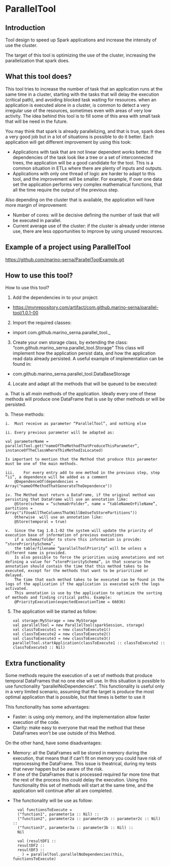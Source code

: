 
# ParallelTool

## Introduction
Tool design to speed up Spark applications and increase the intensity of use the cluster.

The target of this tool is optimizing the use of the cluster, increasing the parallelization that spark does.

## What this tool does?

This tool tries to increase the number of task that an application runs at the same time in a cluster, starting with the tasks that will delay the execution (critical path), and avoiding blocked task waiting for resources.
when an application is executed alone in a cluster, is common to detect a very irregular use of the resources, sometimes even with areas of very low activity.
The idea behind this tool is to fill some of this area with small task that will be need in the future.

You may think that spark is already parallelizing, and that is true, spark does a very good job but in a lot of situations is possible to do it better.
Each application will get different improvement by using this took:
-	Applications with task that are not linear dependent works better. If the dependencies of the task look like a tree or a set of interconnected trees, the application will be a good candidate for the tool.
This is a common situation in ETLs where there are plenty of inputs and outputs.
-	Applications with only one thread of logic are harder to adapt to this tool, and the improvement will be smaller.
For example, if over one data set the application performs very complex mathematical functions, that all the time require the output of the previous step.

Also depending on the cluster that is available, the application will have more margin of improvement:
-	Number of cores: will be decisive defining the number of task that will be executed in parallel.
-   Current average use of the cluster: if the cluster is already under intense use, there are less opportunities to improve by using unused resources.

## Example of a project using ParallelTool

https://github.com/marino-serna/ParallelToolExample.git

## How to use this tool?

How to use this tool?

1. Add the dependencies in to your project:
  - https://mvnrepository.com/artifact/com.github.marino-serna/parallel-tool/1.0.1-00

2. Import the required classes:
  - import com.github.marino_serna.parallel_tool._

3.	Create your own storage class, by extending the class: “com.github.marino_serna.parallel_tool.Storage”
This class will implement how the application persist data, and how the application read data already persisted.
A useful example of implementation can be found in:
  - com.github.marino_serna.parallel_tool.DataBaseStorage

4.	Locate and adapt all the methods that will be queued to be executed:

  a.	That is all _main_ methods of the application. Ideally every one of these methods will produce one DataFrame that is use by other methods or will be persisted.

  b.	These methods:

    i.	Must receive as parameter “ParallelTool”, and nothing else

    ii.	Every previous parameter will be adapted as:

    val parameterName = parallelTool.get("nameOfTheMethodThatProduceThisParameter”, instanceOfTheClassWhereThisMethodIsLocated)

    Is important to mention that the Method that produce this parameter must be one of the main methods.

    iii.	For every entry add to one method in the previous step, step “ii”, a dependence will be added as a comment
        @DependenceOf(dependencies = Array("nameOfMethodThatGenerateTheDependence"))

    iv.	The Method must return a DataFrame, if the original method was persisting that DataFrame will use an annotation like:
        @Store(schema = “schemaOrFolder”, name = “tableNameOrFileName”, partitions = Array("ifUseAllTheColumnsThatWillBeUseToStorePartitions"))
        Otherwise  will use an annotation like:
        @Store(temporal = true)

    v.	Since the tag 1.0.1-02 the system will update the priority of execution base of information of previous executions
        if a schema/folder to store this information is provide: “storePrioritySchema”,
        the table/filename “parallelToolPriority” will be unless a different name is provided.
        Is also possible to force the priorities using annotations and not defining a value for “storePrioritySchema”, in that scenario the annotation should contain the time that this method takes to be executed, except for the methods that want to be prioritized or delayed.
        The time that each method takes to be executed can be found in the logs of the application if the application is executed with the logs activated.
        This annotation is use by the application to optimize the sorting of methods and finding critical paths. Example:
        @PriorityExecution(expectedExecutionTime = 66036)

5.  The application will be started as follow:

        val storage:MyStorage = new MyStorage
        val parallelTool = new ParallelTool(sparkSession, storage)
        val classToExecute1 = new classToExecute1()
        val classToExecute2 = new classToExecute2()
        val classToExecute3 = new classToExecute3()
        parallelTool.startApplication(classToExecute1 :: classToExecute2 :: classToExecute3 :: Nil)


## Extra functionality

Some methods require the execution of a set of methods that produce temporal DataFrames that no one else will use.
In this situation is possible to use functionality “parallelNoDependencies”.
This functionality is useful only in a very limited scenario, assuming that the target is produce the most optimal application that is possible, but that times is better to use it

This functionality has some advantages:
-	Faster: is using only memory, and the implementation allow faster execution of the code.
-	Clarity: make easy to everyone that read the method that these DataFrames won’t be use outside of this Method.

On the other hand, have some disadvantages:
-	Memory: all the DataFrames will be stored in memory during the execution, that means that if can’t fit on memory you could have risk of reprocessing the DataFrame.
This issue is theatrical, during my tests that never happen but be aware of the risk.
-	If one of the DataFrames that is processed required far more time that the rest of the process this could delay the execution. Using this functionality this set of methods will start at the same time, and the application will continue after all are completed.

* The functionality will be use as follow:

        val functionsToExecute =
        ("function1", parameter1a :: Nil) ::
        ("function2", parameter2a :: parameter2b :: parameter2c :: Nil) ::
        ("function3", parameter3a :: parameter3b :: Nil) ::
        Nil

        val (resultDF1 ::
        resultDF2 ::
        resultDF3 ::
        _ ) = parallelTool.parallelNoDependencies(this, functionsToExecute)
